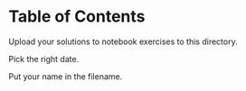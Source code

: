 
# Table of Contents



Upload your solutions to notebook exercises to this directory.

Pick the right date.

Put your name in the filename.

